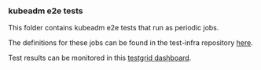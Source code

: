 ### kubeadm e2e tests

This folder contains kubeadm e2e tests that run as periodic jobs.

The definitions for these jobs can be found in the test-infra repository
[here](https://github.com/kubernetes/test-infra/tree/master/config/jobs/kubernetes/sig-cluster-lifecycle).

Test results can be monitored in this [testgrid dashboard](https://testgrid.k8s.io/sig-cluster-lifecycle-all).

